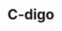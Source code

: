 # C-digo <script type="text/javascript"> function startTime() { var today=new Date(); var h=today.getHours(); var m=today.getMinutes(); var s=today.getSeconds(); // add a zero in front of numbers<10 m=checkTime(m); s=checkTime(s); document.getElementById('txt').innerHTML=h+":"+m+":"+s; t=setTimeout('startTime()',500); } function checkTime(i) { if (i<10) { i="0" + i; } return i; } </script> <div id="txt"> <script type="text/">document.write(startTime())</script
